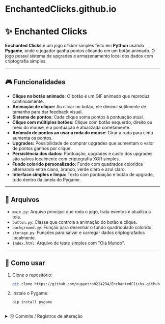 # EnchantedClicks.github.io

# ✨ Enchanted Clicks

**Enchanted Clicks** é um jogo *clicker* simples feito em **Python** usando **Pygame**, onde o jogador ganha pontos clicando em um botão animado. O jogo possui sistema de upgrades e armazenamento local dos dados com criptografia simples.

---

## 🎮 Funcionalidades

- **Clique no botão animado:** O botão é um GIF animado que reproduz continuamente.
- **Animação de clique:** Ao clicar no botão, ele diminui sutilmente de tamanho para dar feedback visual.
- **Sistema de pontos:** Cada clique soma pontos à pontuação atual.
- **Clique com múltiplos botões:** Clique com botão esquerdo, direito ou meio do mouse, e a pontuação é atualizada corretamente.
- **Acúmulo de pontos ao usar a roda do mouse:** Girar a roda para cima aumenta os pontos.
- **Upgrades:** Possibilidade de comprar upgrades que aumentam o valor de pontos ganhos por clique.
- **Persistência dos dados:** Pontuação, upgrades e custo dos upgrades são salvos localmente com criptografia XOR simples.
- **Fundo colorido personalizado:** Fundo com quadrados coloridos alternando entre ciano, branco, verde claro e azul claro.
- **Interface simples e limpa:** Texto com pontuação e botão de upgrade, tudo dentro da janela do Pygame.

---

## 📁 Arquivos

- `main.py`: Arquivo principal que roda o jogo, trata eventos e atualiza a tela.
- `button.py`: Classe que controla a animação do botão e clique.
- `background.py`: Função para desenhar o fundo quadriculado colorido.
- `storage.py`: Funções para salvar e carregar dados criptografados localmente.
- `index.html`: Arquivo de teste simples com "Olá Mundo".

---

## 🚀 Como usar

1. Clone o repositório:
   ```bash
   git clone https://github.com/eupyetro0224234/EnchantedClicks.github.io

2. Instale o Pygame:
    ```bash
    pip install pygame



<details> <summary>🕒 Commits / Registros de alteração</summary>
✅ Initial commit: 16/06/2025 - 15h11
1 arquivo adicionado

README.md

✅ Segundo commit: 16/06/2025 - 15h14
Arquivo: README.md

Linhas: +30 / -1

Descrição:

Estruturação inicial com funcionalidades, arquivos e instruções.

✅ Terceiro commit: 16/06/2025 - 15h25
Total: 8 arquivos adicionados

Linhas: +212 / -0

📁 Arquivos binários:
jogo/__pycache__/background.cpython-313.pyc (852 bytes)

jogo/__pycache__/button.cpython-313.pyc (4.88 KB)

jogo/__pycache__/storage.cpython-313.pyc (2.71 KB)

📄 Arquivos de código:
jogo/background.py: +14 linhas

jogo/button.py: +82 linhas

jogo/main.py: +76 linhas

jogo/storage.py: +39 linhas

index.html: +1 linha

✅ Quarto commit: 16/06/2025 - 15h28
Arquivo modificado: README.md

Linhas: +20 / -2

Descrição:

Inclusão da seção com conteúdo oculto.

Ajustes de texto em instruções.

Primeira tentativa de registro manual de alterações.